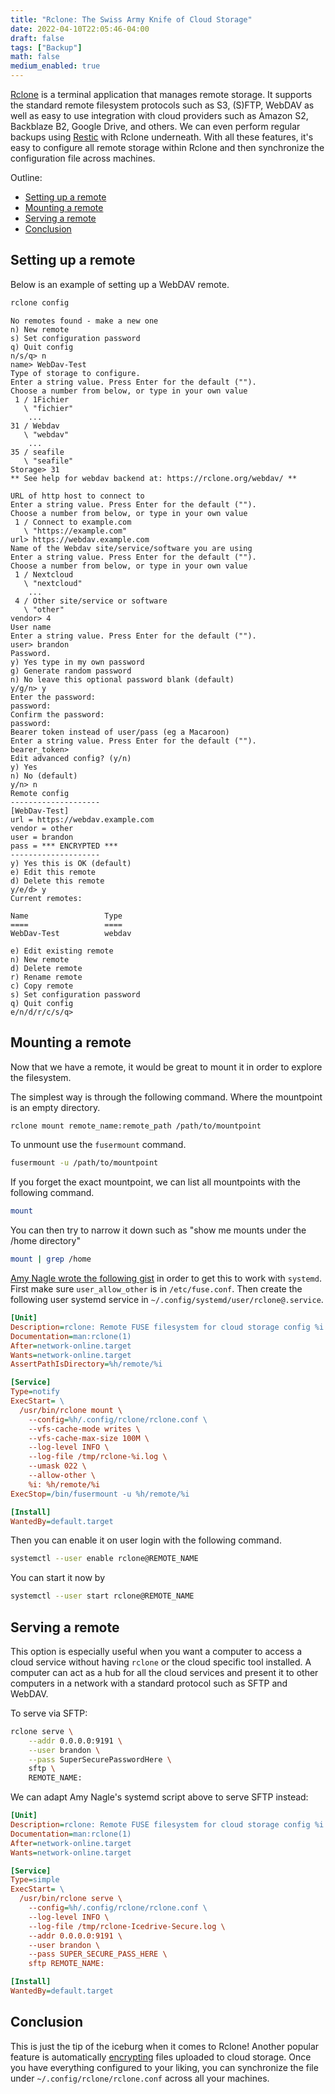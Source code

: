 ```yaml
---
title: "Rclone: The Swiss Army Knife of Cloud Storage"
date: 2022-04-10T22:05:46-04:00
draft: false
tags: ["Backup"]
math: false
medium_enabled: true
---
```


[Rclone](https://rclone.org/) is a terminal application that manages remote storage. It supports the standard remote filesystem protocols such as S3, (S)FTP, WebDAV as well as easy to use integration with cloud providers such as Amazon S2, Backblaze B2, Google Drive, and others. We can even perform regular backups using [Restic](https://restic.net/) with Rclone underneath. With all these features, it's easy to configure all remote storage within Rclone and then synchronize the configuration file across machines.

Outline:

- [Setting up a remote](#setting-up-a-remote)
- [Mounting a remote](#mounting-a-remote)
- [Serving a remote](#serving-a-remote)
- [Conclusion](#conclusion)



## Setting up a remote

Below is an example of setting up a WebDAV remote.

```bash
rclone config
```

```
No remotes found - make a new one
n) New remote
s) Set configuration password
q) Quit config
n/s/q> n
name> WebDav-Test
Type of storage to configure.
Enter a string value. Press Enter for the default ("").
Choose a number from below, or type in your own value
 1 / 1Fichier
   \ "fichier"
	...
31 / Webdav
   \ "webdav"
	...
35 / seafile
   \ "seafile"
Storage> 31
** See help for webdav backend at: https://rclone.org/webdav/ **

URL of http host to connect to
Enter a string value. Press Enter for the default ("").
Choose a number from below, or type in your own value
 1 / Connect to example.com
   \ "https://example.com"
url> https://webdav.example.com
Name of the Webdav site/service/software you are using
Enter a string value. Press Enter for the default ("").
Choose a number from below, or type in your own value
 1 / Nextcloud
   \ "nextcloud"
	...
 4 / Other site/service or software
   \ "other"
vendor> 4
User name
Enter a string value. Press Enter for the default ("").
user> brandon
Password.
y) Yes type in my own password
g) Generate random password
n) No leave this optional password blank (default)
y/g/n> y
Enter the password:
password:
Confirm the password:
password:
Bearer token instead of user/pass (eg a Macaroon)
Enter a string value. Press Enter for the default ("").
bearer_token>
Edit advanced config? (y/n)
y) Yes
n) No (default)
y/n> n
Remote config
--------------------
[WebDav-Test]
url = https://webdav.example.com
vendor = other
user = brandon
pass = *** ENCRYPTED ***
--------------------
y) Yes this is OK (default)
e) Edit this remote
d) Delete this remote
y/e/d> y
Current remotes:

Name                 Type
====                 ====
WebDav-Test          webdav

e) Edit existing remote
n) New remote
d) Delete remote
r) Rename remote
c) Copy remote
s) Set configuration password
q) Quit config
e/n/d/r/c/s/q>
```

## Mounting a remote

Now that we have a remote, it would be great to mount it in order to explore the filesystem.

The simplest way is through the following command. Where the mountpoint is an empty directory.

```bash
rclone mount remote_name:remote_path /path/to/mountpoint
```

To unmount use the `fusermount` command.

```bash
fusermount -u /path/to/mountpoint
```

If you forget the exact mountpoint, we can list all mountpoints with the following command.

```bash
mount
```

You can then try to narrow it down such as "show me mounts under the /home directory"

```bash
mount | grep /home
```

[Amy Nagle wrote the following gist](https://gist.github.com/kabili207/2cd2d637e5c7617411a666d8d7e97101) in order to get this to work with `systemd`. First make sure `user_allow_other` is in `/etc/fuse.conf`.  Then create the following user systemd service in `~/.config/systemd/user/rclone@.service`.

```ini
[Unit]
Description=rclone: Remote FUSE filesystem for cloud storage config %i
Documentation=man:rclone(1)
After=network-online.target
Wants=network-online.target
AssertPathIsDirectory=%h/remote/%i

[Service]
Type=notify
ExecStart= \
  /usr/bin/rclone mount \
    --config=%h/.config/rclone/rclone.conf \
    --vfs-cache-mode writes \
    --vfs-cache-max-size 100M \
    --log-level INFO \
    --log-file /tmp/rclone-%i.log \
    --umask 022 \
    --allow-other \
    %i: %h/remote/%i
ExecStop=/bin/fusermount -u %h/remote/%i

[Install]
WantedBy=default.target
```

Then you can enable it on user login with the following command.

```bash
systemctl --user enable rclone@REMOTE_NAME
```

You can start it now by

```bash
systemctl --user start rclone@REMOTE_NAME
```



## Serving a remote

This option is especially useful when you want a computer to access a cloud service without having `rclone` or the cloud specific tool installed. A computer can act as a hub for all the cloud services and present it to other computers in a network with a standard protocol such as SFTP and WebDAV.

To serve via SFTP:
```bash
rclone serve \
	--addr 0.0.0.0:9191 \
	--user brandon \
	--pass SuperSecurePasswordHere \
	sftp \
	REMOTE_NAME:
```

We can adapt Amy Nagle's systemd script above to serve SFTP instead:

```ini
[Unit]
Description=rclone: Remote FUSE filesystem for cloud storage config %i
Documentation=man:rclone(1)
After=network-online.target
Wants=network-online.target

[Service]
Type=simple
ExecStart= \
  /usr/bin/rclone serve \
    --config=%h/.config/rclone/rclone.conf \
    --log-level INFO \
    --log-file /tmp/rclone-Icedrive-Secure.log \
    --addr 0.0.0.0:9191 \
    --user brandon \
    --pass SUPER_SECURE_PASS_HERE \
    sftp REMOTE_NAME:

[Install]
WantedBy=default.target

```

## Conclusion

This is just the tip of the iceburg when it comes to Rclone! Another popular feature is automatically [encrypting](https://rclone.org/crypt/) files uploaded to cloud storage. Once you have everything configured to your liking, you can synchronize the file under `~/.config/rclone/rclone.conf` across all your machines.
